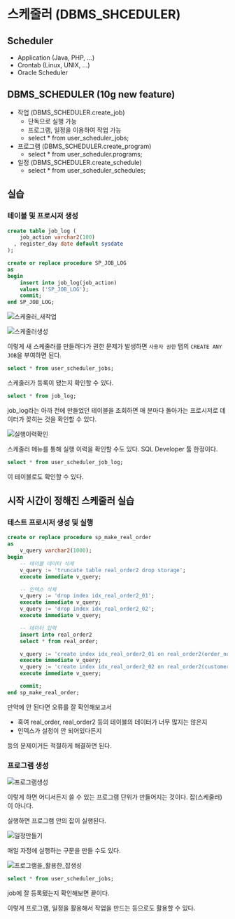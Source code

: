 # 스케줄러 (DBMS_SHCEDULER)

## Scheduler
- Application (Java, PHP, ...)
- Crontab (Linux, UNIX, ...)
- Oracle Scheduler

## DBMS_SCHEDULER (10g new feature)
- 작업 (DBMS_SCHEDULER.create_job)
  - 단독으로 실행 가능
  - 프로그램, 일정을 이용하여 작업 가능
  - select * from user_scheduler_jobs;
- 프로그램 (DBMS_SCHEDULER.create_program)
  - select * from user_scheduler.programs;
- 일정 (DBMS_SCHEDULER.create_schedule)
  - select * from user_scheduler_schedules;


## 실습

### 테이블 및 프로시저 생성

```sql
create table job_log (
    job_action varchar2(100)
  , register_day date default sysdate
);
```

```sql
create or replace procedure SP_JOB_LOG
as
begin
    insert into job_log(job_action)
    values ('SP_JOB_LOG');
    commit;
end SP_JOB_LOG;
```

![스케줄러_새작업](schedulerInSQLDeveloper.png)

![스케줄러생성](createScheduler.png)

이렇게 새 스케줄러를 만들려다가 권한 문제가 발생하면 `사용자 권한` 탭의 `CREATE ANY JOB`을 부여하면 된다.

```sql
select * from user_scheduler_jobs;
```

스케줄러가 등록이 됐는지 확인할 수 있다.

```sql
select * from job_log;
```

job_log라는 아까 전에 만들었던 테이블을 조회하면 매 분마다 돌아가는 프로시저로 데이터가 꽂히는 것을 확인할 수 있다.

![실행이력확인](checkExecutedLog.png)

스케줄러 메뉴를 통해 실행 이력을 확인할 수도 있다. SQL Developer 툴 한정이다.

```sql
select * from user_scheduler_job_log;
```

이 테이블로도 확인할 수 있다.

## 시작 시간이 정해진 스케줄러 실습

### 테스트 프로시저 생성 및 실행

```sql
create or replace procedure sp_make_real_order
as
    v_query varchar2(1000);
begin
    -- 테이블 데이터 삭제
    v_query := 'truncate table real_order2 drop storage';
    execute immediate v_query;

    -- 인덱스 삭제
    v_query := 'drop index idx_real_order2_01';
    execute immediate v_query;
    v_query := 'drop index idx_real_order2_02';
    execute immediate v_query;

    -- 데이터 입력
    insert into real_order2
    select * from real_order;

    v_query := 'create index idx_real_order2_01 on real_order2(order_no, order_sequence)';
    execute immediate v_query;
    v_query := 'create index idx_real_order2_02 on real_order2(customer_id)';
    execute immediate v_query;

    commit;
end sp_make_real_order;
```

만약에 안 된다면 오류를 잘 확인해보고서
- 혹여 real_order, real_order2 등의 테이블의 데이터가 너무 많지는 않은지
- 인덱스가 설정이 안 되어있다든지

등의 문제이거든 적절하게 해결하면 된다.

### 프로그램 생성

![프로그램생성](programInScheduler.png)

이렇게 하면 어디서든지 쓸 수 있는 프로그램 단위가 만들어지는 것이다. 잡(스케줄러)이 아니다.

실행하면 프로그램 안의 잡이 실행된다.

![일정만들기](planSchedule.png)

매일 자정에 실행하는 구문을 만들 수도 있다.

![프로그램을_활용한_잡생성](createJobOfUsingProgram.png)

```sql
select * from user_scheduler_jobs;
```

job에 잘 등록됐는지 확인해보면 끝이다.

이렇게 프로그램, 일정을 활용해서 작업을 만드는 등으로도 활용할 수 있다.